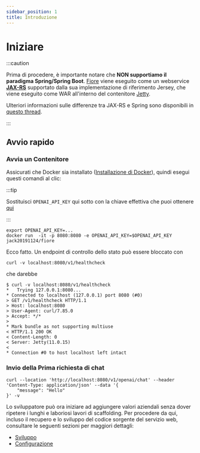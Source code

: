 ```yaml
---
sidebar_position: 1
title: Introduzione
---
```


Iniziare
========

:::caution

Prima di procedere, è importante notare che __NON supportiamo il paradigma Spring/Spring Boot__. [Fiore] viene eseguito
come un webservice __[JAX-RS]__ supportato dalla sua implementazione di riferimento Jersey, che viene eseguito come WAR
all'interno del contenitore [Jetty].

Ulteriori informazioni sulle differenze tra JAX-RS e Spring sono disponibili in [questo thread](https://stackoverflow.com/a/42955575).

:::

Avvio rapido
------------

### Avvia un Contenitore

Assicurati che Docker sia installato
([Installazione di Docker](https://docker.qubitpi.org/desktop/setup/install/mac-install/)), quindi esegui questi comandi al clic:

:::tip

Sostituisci `OPENAI_API_KEY` qui sotto con la chiave effettiva che puoi ottenere
[qui](https://platform.openai.com/api-keys)

:::

```console
export OPENAI_API_KEY=...
docker run  -it -p 8080:8080 -e OPENAI_API_KEY=$OPENAI_API_KEY jack20191124/fiore
```

Ecco fatto. Un endpoint di controllo dello stato può essere bloccato con

```console
curl -v localhost:8080/v1/healthcheck
```

che darebbe

```console
$ curl -v localhost:8080/v1/healthcheck
*   Trying 127.0.0.1:8080...
* Connected to localhost (127.0.0.1) port 8080 (#0)
> GET /v1/healthcheck HTTP/1.1
> Host: localhost:8080
> User-Agent: curl/7.85.0
> Accept: */*
>
* Mark bundle as not supporting multiuse
< HTTP/1.1 200 OK
< Content-Length: 0
< Server: Jetty(11.0.15)
<
* Connection #0 to host localhost left intact
```

### Invio della Prima richiesta di chat

```console
curl --location 'http://localhost:8080/v1/openai/chat' --header 'Content-Type: application/json' --data '{
    "message": "Hello"
}' -v
```

Lo sviluppatore può ora iniziare ad aggiungere valori aziendali senza dover ripetere i lunghi e laboriosi lavori di
scaffolding. Per procedere da qui, incluso il recupero e lo sviluppo del codice sorgente del servizio web, consultare le
seguenti sezioni per maggiori dettagli:

- [Sviluppo](development)
- [Configurazione](configuration)

[JAX-RS]: https://jcp.org/en/jsr/detail?id=370
[Fiore]: https://fiore.qubitpi.org/
[Jetty]: https://en.wikipedia.org/wiki/Jetty_(web_server)
